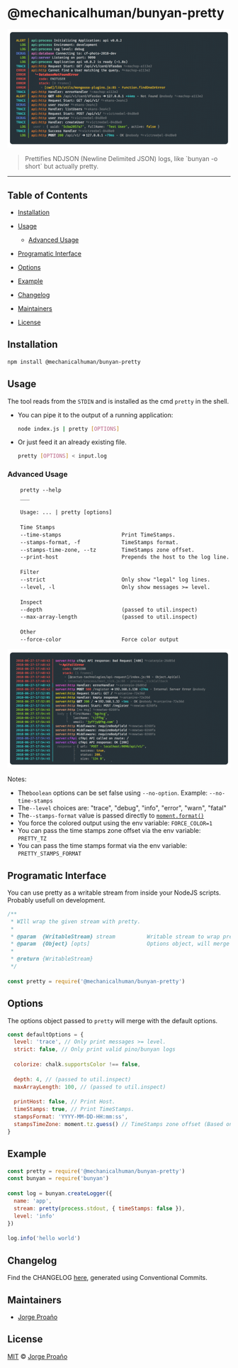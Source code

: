 # @mechanicalhuman/bunyan-pretty

![hero image](https://raw.githubusercontent.com/MechanicalHuman/dev-bunyan-pretty/master/img/pretty-nostamps.png)

> Prettifies NDJSON (Newline Delimited JSON) logs, like \`bunyan -o short\` but actually pretty.

---

## Table of Contents

- [Installation](#installation)

- [Usage](#usage)

  - [Advanced Usage](#advanced-usage)

- [Programatic Interface](#programatic-interface)

- [Options](#options)

- [Example](#example)

- [Changelog](#changelog)

- [Maintainers](#maintainers)

- [License](#license)

## Installation

```sh
npm install @mechanicalhuman/bunyan-pretty
```

## Usage

The tool reads from the `STDIN` and is installed as the cmd `pretty` in the shell.

- You can pipe it to the output of a running application:

  ```sh
  node index.js | pretty [OPTIONS]
  ```

- Or just feed it an already existing file.

  ```sh
  pretty [OPTIONS] < input.log
  ```

### Advanced Usage

```txt
    pretty --help
    ___

    Usage: ... | pretty [options]

    Time Stamps
    --time-stamps                   Print TimeStamps.                   [boolean][default: true]
    --stamps-format, -f             TimeStamps format.                  [YYYY-MM-DD-HH:mm:ss]
    --stamps-time-zone, --tz        TimeStamps zone offset.             [default: "Etc/UTC"]
    --print-host                    Prepends the host to the log line.  [boolean][default: false]

    Filter
    --strict                        Only show "legal" log lines.        [boolean][default: false]
    --level, -l                     Only show messages >= level.        [string][default: "trace"]

    Inspect
    --depth                         (passed to util.inspect)            [number][default: 4]
    --max-array-length              (passed to util.inspect)            [number][default: 100]

    Other
    --force-color                   Force color output                  [boolean][default: false]
```

![stamps](img/pretty-stamps.png)

Notes:

- The`boolean` options can be set false using `--no-option`. Example: `--no-time-stamps`
- The`--level` choices are: "trace", "debug", "info", "error", "warn", "fatal"
- The`--stamps-format` value is passed directly to [`moment.format()`](https://momentjs.com/docs/#/displaying/format/)
- You force the colored output using the env variable: `FORCE_COLOR=1`
- You can pass the time stamps zone offset via the env variable: `PRETTY_TZ`
- You can pass the time stamps format via the env variable: `PRETTY_STAMPS_FORMAT`

## Programatic Interface

You can use pretty as a writable stream from inside your NodeJS scripts. Probably usefull on development.

```js
/**
 * WIll wrap the given stream with pretty.
 *
 * @param  {WritableStream} stream          Writable stream to wrap pretty around
 * @param  {Object} [opts]                  Options object, will merge with the default options.
 *
 * @return {WritableStream}
 */

const pretty = require('@mechanicalhuman/bunyan-pretty')
```

## Options

The options object passed to `pretty` will merge with the default options.

```js
const defaultOptions = {
  level: 'trace', // Only print messages >= level.
  strict: false, // Only print valid pino/bunyan logs

  colorize: chalk.supportsColor !== false,

  depth: 4, // (passed to util.inspect)
  maxArrayLength: 100, // (passed to util.inspect)

  printHost: false, // Print Host.
  timeStamps: true, // Print TimeStamps.
  stampsFormat: 'YYYY-MM-DD-HH:mm:ss',
  stampsTimeZone: moment.tz.guess() // TimeStamps zone offset (Based on your Locale)
}
```

## Example

```js
const pretty = require('@mechanicalhuman/bunyan-pretty')
const bunyan = require('bunyan')

const log = bunyan.createLogger({
  name: 'app',
  stream: pretty(process.stdout, { timeStamps: false }),
  level: 'info'
})

log.info('hello world')
```

## Changelog

Find the CHANGELOG [here](CHANGELOG.md), generated using Conventional Commits.

## Maintainers

- [Jorge Proaño](mailto:jorge@hiddennodeproblem.com)

## License

[MIT](LICENSE) © [Jorge Proaño](http://www.hidden-node-problem.com)
